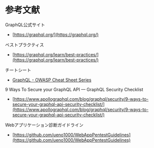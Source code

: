 # 参考文献

GraphQL公式サイト

- [https://graphql.org/](https://graphql.org/)

ベストプラクティス

- [https://graphql.org/learn/best-practices/](https://graphql.org/learn/best-practices/)

チートシート

- [GraphQL - OWASP Cheat Sheet Series](https://cheatsheetseries.owasp.org/cheatsheets/GraphQL_Cheat_Sheet.html)

9 Ways To Secure your GraphQL API — GraphQL Security Checklist

- [https://www.apollographql.com/blog/graphql/security/9-ways-to-secure-your-graphql-api-security-checklist/](https://www.apollographql.com/blog/graphql/security/9-ways-to-secure-your-graphql-api-security-checklist/)

Webアプリケーション診断ガイドライン

- [https://github.com/ueno1000/WebAppPentestGuidelines](https://github.com/ueno1000/WebAppPentestGuidelines)